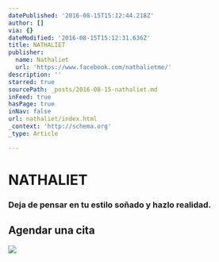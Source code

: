 ```yaml
---
datePublished: '2016-08-15T15:12:44.218Z'
author: []
via: {}
dateModified: '2016-08-15T15:12:31.636Z'
title: NATHALIET
publisher:
  name: Nathaliet
  url: 'https://www.facebook.com/nathalietme/'
description: ''
starred: true
sourcePath: _posts/2016-08-15-nathaliet.md
inFeed: true
hasPage: true
inNav: false
url: nathaliet/index.html
_context: 'http://schema.org'
_type: Article

---
```

# NATHALIET

### Deja de pensar en tu estilo soñado y hazlo realidad.

## Agendar una cita
![](https://the-grid-user-content.s3-us-west-2.amazonaws.com/2019caf0-ba9f-4644-a638-461d2dcca124.jpg)